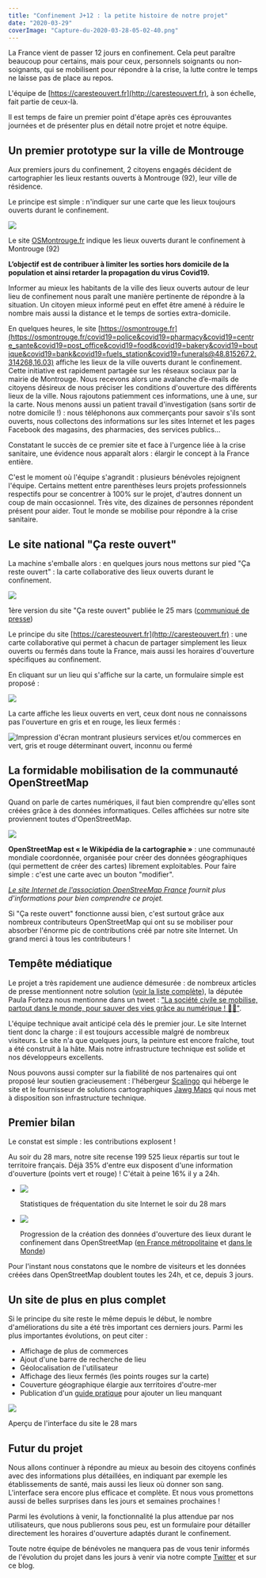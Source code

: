 ```yaml
---
title: "Confinement J+12 : la petite histoire de notre projet"
date: "2020-03-29"
coverImage: "Capture-du-2020-03-28-05-02-40.png"
---
```


La France vient de passer 12 jours en confinement. Cela peut paraître beaucoup pour certains, mais pour ceux, personnels soignants ou non-soignants, qui se mobilisent pour répondre à la crise, la lutte contre le temps ne laisse pas de place au repos.

L'équipe de [https://caresteouvert.fr](http://caresteouvert.fr), à son échelle, fait partie de ceux-là.

Il est temps de faire un premier point d'étape après ces éprouvantes journées et de présenter plus en détail notre projet et notre équipe.

## Un premier prototype sur la ville de Montrouge

Aux premiers jours du confinement, 2 citoyens engagés décident de cartographier les lieux restants ouverts à Montrouge (92), leur ville de résidence.

Le principe est simple : n'indiquer sur une carte que les lieux toujours ouverts durant le confinement.

![](images/Capture-du-2020-03-28-05-02-40.png)

Le site [OSMontrouge.fr](https://osmontrouge.fr/) indique les lieux ouverts durant le confinement à Montrouge (92)

**L’objectif est de contribuer à limiter les sorties hors domicile de la population et ainsi retarder la propagation du virus Covid19.**

Informer au mieux les habitants de la ville des lieux ouverts autour de leur lieu de confinement nous paraît une manière pertinente de répondre à la situation. Un citoyen mieux informé peut en effet être amené à réduire le nombre mais aussi la distance et le temps de sorties extra-domicile.

En quelques heures, le site [https://osmontrouge.fr](https://osmontrouge.fr/covid19=police&covid19=pharmacy&covid19=centre_sante&covid19=post_office&covid19=food&covid19=bakery&covid19=boutique&covid19=bank&covid19=fuels_station&covid19=funerals@48.815267,2.314268,16.03) affiche les lieux de la ville ouverts durant le confinement. Cette initiative est rapidement partagée sur les réseaux sociaux par la mairie de Montrouge. Nous recevons alors une avalanche d’e-mails de citoyens désireux de nous préciser les conditions d'ouverture des différents lieux de la ville. Nous rajoutons patiemment ces informations, une à une, sur la carte. Nous menons aussi un patient travail d'investigation (sans sortir de notre domicile !) : nous téléphonons aux commerçants pour savoir s'ils sont ouverts, nous collectons des informations sur les sites Internet et les pages Facebook des magasins, des pharmacies, des services publics...

Constatant le succès de ce premier site et face à l'urgence liée à la crise sanitaire, une évidence nous apparaît alors : élargir le concept à la France entière.

C'est le moment où l'équipe s'agrandit : plusieurs bénévoles rejoignent l'équipe. Certains mettent entre parenthèses leurs projets professionnels respectifs pour se concentrer à 100% sur le projet, d'autres donnent un coup de main occasionnel. Très vite, des dizaines de personnes répondent présent pour aider. Tout le monde se mobilise pour répondre à la crise sanitaire.

## Le site national "Ça reste ouvert"

La machine s'emballe alors : en quelques jours nous mettons sur pied "Ça reste ouvert" : la carte collaborative des lieux ouverts durant le confinement.

![](images/mobile-1024x768.png)

1ère version du site "Ça reste ouvert" publiée le 25 mars ([communiqué de presse](https://www.caresteouvert.fr/pages/communique_presse.pdf))

Le principe du site [https://caresteouvert.fr](http://caresteouvert.fr) : une carte collaborative qui permet à chacun de partager simplement les lieux ouverts ou fermés dans toute la France, mais aussi les horaires d'ouverture spécifiques au confinement.

En cliquant sur un lieu qui s'affiche sur la carte, un formulaire simple est proposé :

![](images/signaler-un-changement.png)

La carte affiche les lieux ouverts en vert, ceux dont nous ne connaissons pas l'ouverture en gris et en rouge, les lieux fermés :

![Impression d'écran montrant plusieurs services et/ou commerces en vert, gris et rouge déterminant ouvert, inconnu ou fermé](images/Capture-d’écran-de-2020-03-28-08-20-57.png)

## La formidable mobilisation de la communauté OpenStreetMap

Quand on parle de cartes numériques, il faut bien comprendre qu'elles sont créées grâce à des données informatiques. Celles affichées sur notre site proviennent toutes d'OpenStreetMap.

![](images/logo-OpenStreetMap.png)

**OpenStreetMap est « le Wikipédia de la cartographie »** : une communauté mondiale coordonnée, organisée pour créer des données géographiques (qui permettent de créer des cartes) librement exploitables. Pour faire simple : c'est une carte avec un bouton "modifier".

_[Le site Internet de l'association OpenStreeMap France](https://www.openstreetmap.fr/) fournit plus d'informations pour bien comprendre ce projet._

Si "Ça reste ouvert" fonctionne aussi bien, c'est surtout grâce aux nombreux contributeurs OpenStreetMap qui ont su se mobiliser pour absorber l'énorme pic de contributions créé par notre site Internet. Un grand merci à tous les contributeurs !

## Tempête médiatique

Le projet a très rapidement une audience démesurée : de nombreux articles de presse mentionnent notre solution ([voir la liste complète](https://blog.caresteouvert.fr/presse/)), la députée Paula Forteza nous mentionne dans un tweet : ["La société civile se mobilise, partout dans le monde, pour sauver des vies grâce au numérique ! 👏👏"](https://twitter.com/PaulaForteza/status/1243570750315008000).

L'équipe technique avait anticipé cela dés le premier jour. Le site Internet tient donc la charge : il est toujours accessible malgré de nombreux visiteurs. Le site n'a que quelques jours, la peinture est encore fraîche, tout a été construit à la hâte. Mais notre infrastructure technique est solide et nos développeurs excellents.

Nous pouvons aussi compter sur la fiabilité de nos partenaires qui ont proposé leur soutien gracieusement : l'hébergeur [Scalingo](https://scalingo.com/) qui héberge le site et le fournisseur de solutions cartographiques [Jawg Maps](https://www.jawg.io/fr/) qui nous met à disposition son infrastructure technique.

## Premier bilan

Le constat est simple : les contributions explosent !

Au soir du 28 mars, notre site recense 199 525 lieux répartis sur tout le territoire français. Déjà 35% d'entre eux disposent d'une information d'ouverture (points vert et rouge) ! C'était à peine 16% il y a 24h.

- ![](images/stats_20200329.png)
    
    Statistiques de fréquentation du site Internet le soir du 28 mars
    
- ![](images/Gif-animé-stats.gif)
    
    Progression de la création des données d'ouverture des lieux durant le confinement dans OpenStreetMap ([en France métropolitaine](https://taginfo.openstreetmap.fr/keys/opening_hours%3Acovid19#map) et [dans le Monde](https://taginfo.openstreetmap.org/keys/opening_hours%3Acovid19#map))
    

Pour l'instant nous constatons que le nombre de visiteurs et les données créées dans OpenStreetMap doublent toutes les 24h, et ce, depuis 3 jours.

## Un site de plus en plus complet

Si le principe du site reste le même depuis le début, le nombre d'améliorations du site a été très important ces derniers jours. Parmi les plus importantes évolutions, on peut citer :

- Affichage de plus de commerces
- Ajout d'une barre de recherche de lieu
- Géolocalisation de l'utilisateur
- Affichage des lieux fermés (les points rouges sur la carte)
- Couverture géographique élargie aux territoires d'outre-mer
- Publication d'un [guide pratique](https://blog.caresteouvert.fr/que-faire-sil-manque-un-commerce-dans-ca-reste-ouvert/) pour ajouter un lieu manquant

![](images/Capture-du-2020-03-28-18-53-30.png)

Aperçu de l'interface du site le 28 mars

## Futur du projet

Nous allons continuer à répondre au mieux au besoin des citoyens confinés avec des informations plus détaillées, en indiquant par exemple les établissements de santé, mais aussi les lieux où donner son sang. L'interface sera encore plus efficace et complète. Et nous vous promettons aussi de belles surprises dans les jours et semaines prochaines !

Parmi les évolutions à venir, la fonctionnalité la plus attendue par nos utilisateurs, que nous publierons sous peu, est un formulaire pour détailler directement les horaires d'ouverture adaptés durant le confinement.

Toute notre équipe de bénévoles ne manquera pas de vous tenir informés de l'évolution du projet dans les jours à venir via notre compte [Twitter](http://twitter.com/caresteouvert) et sur ce blog.
